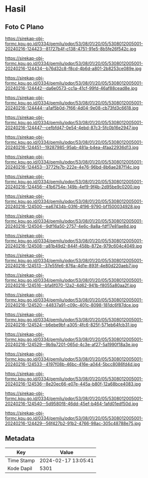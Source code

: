 # Hasil

## Foto C Plano

https://sirekap-obj-formc.kpu.go.id/0334/pemilu/pdpr/53/08/01/20/05/5308012005001-20240216-124423--81727b4f-c138-4751-91e5-8b5fe26f542c.jpg

https://sirekap-obj-formc.kpu.go.id/0334/pemilu/pdpr/53/08/01/20/05/5308012005001-20240216-124434--b76d32c8-f8cd-4b6d-a801-2b8253ce089e.jpg

https://sirekap-obj-formc.kpu.go.id/0334/pemilu/pdpr/53/08/01/20/05/5308012005001-20240216-124442--da6e0573-cc1a-41cf-99fd-46af88cead8e.jpg

https://sirekap-obj-formc.kpu.go.id/0334/pemilu/pdpr/53/08/01/20/05/5308012005001-20240216-124444--a1af5b0d-7f66-4d04-9e08-cb73fd3c6618.jpg

https://sirekap-obj-formc.kpu.go.id/0334/pemilu/pdpr/53/08/01/20/05/5308012005001-20240216-124447--cefbfd47-0e54-4ebd-87c3-5fc0b16e2947.jpg

https://sirekap-obj-formc.kpu.go.id/0334/pemilu/pdpr/53/08/01/20/05/5308012005001-20240216-124451--19287985-95ab-481a-b4ea-4faa22936d13.jpg

https://sirekap-obj-formc.kpu.go.id/0334/pemilu/pdpr/53/08/01/20/05/5308012005001-20240216-124453--3772fe7b-222e-4e76-96bd-8b6ae287f14c.jpg

https://sirekap-obj-formc.kpu.go.id/0334/pemilu/pdpr/53/08/01/20/05/5308012005001-20240216-124456--41b6754e-149b-4ef9-9f4b-2d95be9c0200.jpg

https://sirekap-obj-formc.kpu.go.id/0334/pemilu/pdpr/53/08/01/20/05/5308012005001-20240216-124500--ea67434b-03f6-4f96-9790-bf1500034928.jpg

https://sirekap-obj-formc.kpu.go.id/0334/pemilu/pdpr/53/08/01/20/05/5308012005001-20240216-124504--9df16a50-2757-4e6c-8a8a-fdf17e81ae8d.jpg

https://sirekap-obj-formc.kpu.go.id/0334/pemilu/pdpr/53/08/01/20/05/5308012005001-20240216-124508--a81b49d2-844f-458b-872e-979c604c4049.jpg

https://sirekap-obj-formc.kpu.go.id/0334/pemilu/pdpr/53/08/01/20/05/5308012005001-20240216-124513--37e55fe6-876a-4d1e-893f-4e80d220aeb7.jpg

https://sirekap-obj-formc.kpu.go.id/0334/pemilu/pdpr/53/08/01/20/05/5308012005001-20240216-124516--bfa6f070-12a2-4d62-941b-f8055a80aa2f.jpg

https://sirekap-obj-formc.kpu.go.id/0334/pemilu/pdpr/53/08/01/20/05/5308012005001-20240216-124520--44837a91-c09c-401c-8098-181dc6f87dce.jpg

https://sirekap-obj-formc.kpu.go.id/0334/pemilu/pdpr/53/08/01/20/05/5308012005001-20240216-124524--b6ebe9bf-a305-4fc6-825f-571eb64fcb31.jpg

https://sirekap-obj-formc.kpu.go.id/0334/pemilu/pdpr/53/08/01/20/05/5308012005001-20240216-124529--9b9a7201-065d-4c3e-af27-5a1990f18a3e.jpg

https://sirekap-obj-formc.kpu.go.id/0334/pemilu/pdpr/53/08/01/20/05/5308012005001-20240216-124533--4197f08b-46bc-416e-a044-5bcc8086fd4d.jpg

https://sirekap-obj-formc.kpu.go.id/0334/pemilu/pdpr/53/08/01/20/05/5308012005001-20240216-124536--8e20ec66-e07e-445a-b80f-12a68bce4083.jpg

https://sirekap-obj-formc.kpu.go.id/0334/pemilu/pdpr/53/08/01/20/05/5308012005001-20240216-124540--5d9580f8-46dd-45ef-b464-1afd01edf50d.jpg

https://sirekap-obj-formc.kpu.go.id/0334/pemilu/pdpr/53/08/01/20/05/5308012005001-20240216-124429--56f427b2-91b2-4766-98ac-305c48788e75.jpg


## Metadata

| Key        | Value               |
| ---------- | ------------------- |
| Time Stamp | 2024-02-17 13:05:41 |
| Kode Dapil | 5301                |



